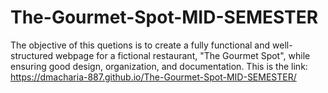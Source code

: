 # The-Gourmet-Spot-MID-SEMESTER
The objective of this quetions is to create a fully functional and well-structured webpage for a fictional restaurant, "The Gourmet Spot", while ensuring good design, organization, and documentation.
This is the link: https://dmacharia-887.github.io/The-Gourmet-Spot-MID-SEMESTER/
